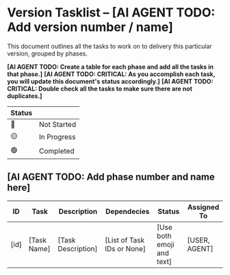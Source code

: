 # Version Tasklist – **[AI AGENT TODO: Add version number / name]**
This document outlines all the tasks to work on to delivery this particular version, grouped by phases.

**[AI AGENT TODO: Create a table for each phase and add all the tasks in that phase.]**
**[AI AGENT TODO: CRITICAL: As you accomplish each task, you will update this document's status accordingly.]**
**[AI AGENT TODO: CRITICAL: Double check all the tasks to make sure there are not duplicates.]**

| Status |      |
|--------|------|
| 🔴 | Not Started |
| 🟡 | In Progress |
| 🟢 | Completed |


## **[AI AGENT TODO: Add phase number and name here]**

| ID  | Task             | Description                             | Dependecies | Status | Assigned To |
|-----|------------------|-----------------------------------------|-------------|----------|--------|
| [id] | [Task Name]   | [Task Description]              | [List of Task IDs or None] | [Use both emoji and text]  | [USER, AGENT] |
